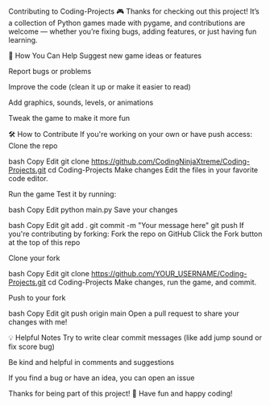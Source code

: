 Contributing to Coding-Projects 🎮
Thanks for checking out this project! It’s a collection of Python games made with pygame, and contributions are welcome — whether you’re fixing bugs, adding features, or just having fun learning.

🚀 How You Can Help
Suggest new game ideas or features

Report bugs or problems

Improve the code (clean it up or make it easier to read)

Add graphics, sounds, levels, or animations

Tweak the game to make it more fun

🛠️ How to Contribute
If you're working on your own or have push access:
Clone the repo

bash
Copy
Edit
git clone https://github.com/CodingNinjaXtreme/Coding-Projects.git
cd Coding-Projects
Make changes
Edit the files in your favorite code editor.

Run the game
Test it by running:

bash
Copy
Edit
python main.py
Save your changes

bash
Copy
Edit
git add .
git commit -m "Your message here"
git push
If you're contributing by forking:
Fork the repo on GitHub
Click the Fork button at the top of this repo

Clone your fork

bash
Copy
Edit
git clone https://github.com/YOUR_USERNAME/Coding-Projects.git
cd Coding-Projects
Make changes, run the game, and commit.

Push to your fork

bash
Copy
Edit
git push origin main
Open a pull request to share your changes with me!

💡 Helpful Notes
Try to write clear commit messages (like add jump sound or fix score bug)

Be kind and helpful in comments and suggestions

If you find a bug or have an idea, you can open an issue

Thanks for being part of this project! 🎉
Have fun and happy coding!

